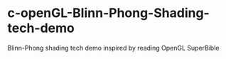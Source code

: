 # c-openGL-Blinn-Phong-Shading-tech-demo
Blinn-Phong shading tech demo inspired by reading OpenGL SuperBible
